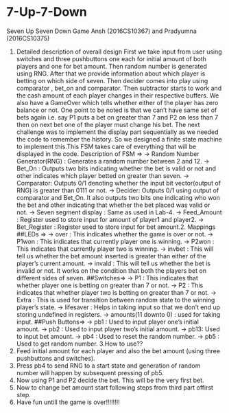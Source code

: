# 7-Up-7-Down
Seven Up Seven Down Game
Ansh (2016CS10367) and Pradyumna (2016CS10375)
1. Detailed description of overall design
First we take input from user using switches and three pushbuttons one
each for initial amount of both players and one for bet amount. Then
random number is generated using RNG. After that we provide
information about which player is betting on which side of seven. Then
decider comes into play using comparator , bet_on and comparator. Then
subtractor starts to work and the cash amount of each player changes in
their respective buffers. We also have a GameOver which tells whether
either of the player has zero balance or not. One point to be noted is that
we can’t have same set of bets again i.e. say P1 puts a bet on greater than
7 and P2 on less than 7 then on next bet one of the player must change
his bet. The next challenge was to implement the display part sequentially
as we needed the code to remember the history. So we designed a finite
state machine to implement this.This FSM takes care of everything that
will be displayed in the code.
Description of FSM =>
-> Random Number Generator(RNG) : Generates a random number
between 2 and 12.
-> Bet_On : Outputs two bits indicating whether the bet is valid or not
and other indicates which player betted on greater than seven.
-> Comparator: Outputs 0/1 denoting whether the input bit vector(output
of RNG) is greater than 0111 or not.
-> Decider: Outputs 0/1 using output of comparator and Bet_On. It also
outputs two bits one indicating who won the bet and other indicating that
whether the bet placed was valid or not.
-> Seven segment display : Same as used in Lab-4.
-> Feed_Amount : Register used to store input for amount of player1 and
player2.
-> Bet_Register : Register used to store input for bet amount.2. Mappings
##LEDs =>
-> over : This indicates whether the game is over or not.
-> P1won : This indicates that currently player one is winning.
-> P2won : This indicates that currently player two is winning.
-> invbet : This will tell us whether the bet amount inserted is greater
than either of the player’s current amount.
-> invald : This will tell us whether the bet is invalid or not. It works on
the condition that both the players bet on different sides of seven.
##Switches=>
-> P1 : This indicates that whether player one is betting on greater than 7
or not.
-> P2 : This indicates that whether player two is betting on greater than 7
or not.
-> Extra : This is used for transition between random state to the winning
player’s state.
-> lifesaver : Helps in taking input so that we don’t end up storing
undefined in registers.
-> amounts(11 downto 0) : used for taking input.
##Push Buttons=>
-> pb1 : Used to input player one’s initial amount.
-> pb2 : Used to input player two’s initial amount.
-> pb13: Used to input bet amount.
-> pb4 : Used to reset the random number.
-> pb5 : Used to get random number.
3.How to use??
1. Feed initial amount for each player and also the bet amount (using three
pushbuttons and switches).
2. Press pb4 to send RNG to a start state and generation of random
number will happen by subsequent pressing of pb5.
3. Now using P1 and P2 decide the bet. This will be the very first bet.
4. Now to change bet amount start following steps from third part offirst step.
5. Have fun untill the game is over!!!!!!!!
